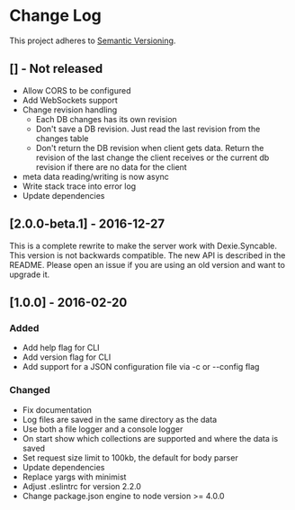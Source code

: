 # Change Log
This project adheres to [Semantic Versioning](http://semver.org/).

## [] - Not released

* Allow CORS to be configured
* Add WebSockets support
* Change revision handling
  * Each DB changes has its own revision
  * Don't save a DB revision. Just read the last revision from the changes table
  * Don't return the DB revision when client gets data. Return the revision of the last change the client receives or the current db revision if there are no data for the client
* meta data reading/writing is now async
* Write stack trace into error log
* Update dependencies

## [2.0.0-beta.1] - 2016-12-27

This is a complete rewrite to make the server work with Dexie.Syncable. This version is not backwards compatible. The new API is described in the README. Please open an issue if you are using an old version and want to upgrade it.

## [1.0.0] - 2016-02-20

### Added

* Add help flag for CLI
* Add version flag for CLI
* Add support for a JSON configuration file via -c or --config flag

### Changed

* Fix documentation
* Log files are saved in the same directory as the data
* Use both a file logger and a console logger
* On start show which collections are supported and where the data is saved
* Set request size limit to 100kb, the default for body parser
* Update dependencies
* Replace yargs with minimist
* Adjust .eslintrc for version 2.2.0
* Change package.json engine to node version >= 4.0.0
